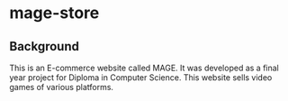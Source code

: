 # mage-store
## Background
This is an E-commerce website called MAGE. It was developed as a final year project for Diploma in Computer Science. This website sells video games of various platforms.
